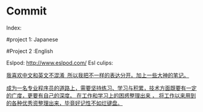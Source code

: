 # Commit    
Index:

#project 1: Japanese  

#Project 2 :English

Eslpod: http://www.eslpod.com/
Esl culips:<a href="https://esl.culips.com/" title="Title">


我喜欢中文和英文不混淆  所以我把不一样的表达分开。加上一些大神的笔记。

成为一名专业程序员的道路上，需要坚持练习、学习与积累，技术方面既要有一定的广度，更要有自己的深度。
在工作和学习上的困惑整理出来 ， 将工作以来用到的各种优秀资整理出来，毕竟好记性不如烂键盘。

